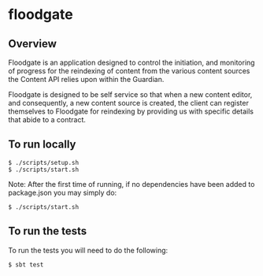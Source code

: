 # floodgate

## Overview
Floodgate is an application designed to control the initiation, and monitoring of progress for the reindexing of content from the various content sources the Content API relies upon within the Guardian.

Floodgate is designed to be self service so that when a new content editor, and consequently, a new content source is created, the client can register themselves to Floodgate for reindexing by providing us with specific details that abide to a contract. 
 
## To run locally

```
$ ./scripts/setup.sh
$ ./scripts/start.sh
```

Note: After the first time of running, if no dependencies have been added to package.json you may simply do:

```
$ ./scripts/start.sh
```

## To run the tests

To run the tests you will need to do the following:
```
$ sbt test
```